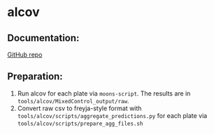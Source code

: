 # alcov

## Documentation:
[GitHub repo](https://github.com/Ellmen/alcov)

## Preparation:
1. Run alcov for each plate via `moons-script`. The results are in `tools/alcov/MixedControl_output/raw`.
2. Convert raw csv to freyja-style format with `tools/alcov/scripts/aggregate_predictions.py` for each plate via `tools/alcov/scripts/prepare_agg_files.sh`
